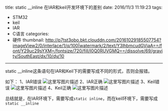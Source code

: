 title: static  __inline 在IAR和keil开发环境下的差别
date: 2016/11/3 11:19:23
tags:
- STM32
- keil
- IAR
- C语言
categories:
- 硬件
thumbnail: http://p7tst3obo.bkt.clouddn.com/20161029185507754?imageView2/0/interlace/1/q/100|watermark/2/text/Y3lhbmcudGVjaA==/font/Y29uc29sYXM=/fontsize/720/fill/I0Q0RUVGMQ==/dissolve/69/gravity/SouthEast/dx/10/dy/10
---


static  __inline这条语句在IAR和Keil下的需要写成不同的形式，否则会报错。

<!-- more -->

如下：
1、IAR错误
![这里写图片描述](http://p7tst3obo.bkt.clouddn.com/20161029185507754?imageView2/0/interlace/1/q/100|watermark/2/text/Y3lhbmcudGVjaA==/font/Y29uc29sYXM=/fontsize/720/fill/I0Q0RUVGMQ==/dissolve/69/gravity/SouthEast/dx/10/dy/10)
2、IAR正确
![这里写图片描述](http://p7tst3obo.bkt.clouddn.com/20161029185541584?imageView2/0/interlace/1/q/100|watermark/2/text/Y3lhbmcudGVjaA==/font/Y29uc29sYXM=/fontsize/720/fill/I0Q0RUVGMQ==/dissolve/69/gravity/SouthEast/dx/10/dy/10)
3、Keil错误
![这里写图片描述](http://p7tst3obo.bkt.clouddn.com/20161029185550240?imageView2/0/interlace/1/q/100|watermark/2/text/Y3lhbmcudGVjaA==/font/Y29uc29sYXM=/fontsize/720/fill/I0Q0RUVGMQ==/dissolve/69/gravity/SouthEast/dx/10/dy/10)
4、Keil正确
![这里写图片描述](http://p7tst3obo.bkt.clouddn.com/20161029185556693?imageView2/0/interlace/1/q/100|watermark/2/text/Y3lhbmcudGVjaA==/font/Y29uc29sYXM=/fontsize/720/fill/I0Q0RUVGMQ==/dissolve/69/gravity/SouthEast/dx/10/dy/10)

总结就是，在IAR环境下，需要写成`static inline`，而在keil环境下，需要写成`static __inline`
